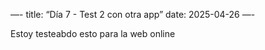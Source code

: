 —- 
title: “Día 7 - Test 2 con otra app”
date: 2025-04-26 
—-

Estoy testeabdo esto para la web online 